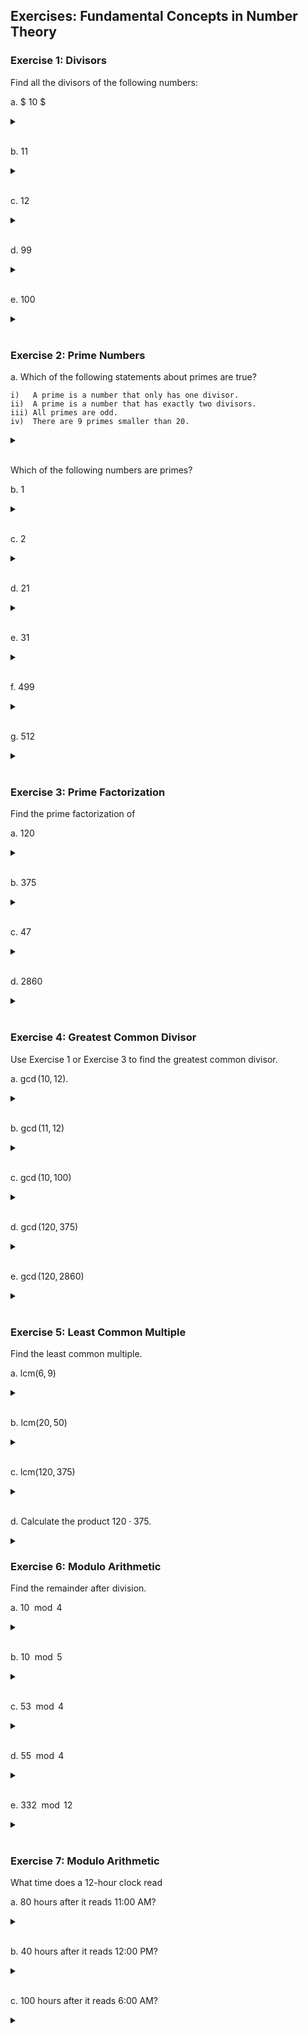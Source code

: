 <script type="text/x-mathjax-config">
  MathJax.Hub.Config({
    tex2jax: {
      inlineMath: [['$','$'], ['\\(','\\)']],
      displayMath: [['$$', '$$']],
      processEscapes: true,
    }
  });
</script>
<script src="https://cdn.jsdelivr.net/npm/mathjax@2/MathJax.js?config=TeX-MML-AM_CHTML"></script>

## Exercises: Fundamental Concepts in Number Theory

### Exercise 1: Divisors

Find all the divisors of the following numbers:

a. $ 10 $
<details>

<br>
<summary> </summary>

$1,2,5,10$

</details>

<br>

b. $11$

<details>

<br>
  <summary> </summary>

$1,11$

</details>

<br>

c. $12$

<details> <br>
  <summary> </summary>

$1,2,3,4,6,12$

</details>

<br>

d. $99$

<details> <br>
  <summary> </summary>

$1,3,9,11,33,99$

</details>

<br>

e. $100$

<details> <br>
  <summary> </summary>

$1,2,4,5,10,20,25,50,100$

</details>

<br>

### Exercise 2: Prime Numbers

a. Which of the following statements about primes are true?

    i)   A prime is a number that only has one divisor.
    ii)  A prime is a number that has exactly two divisors.
    iii) All primes are odd.
    iv)  There are 9 primes smaller than 20.

<details> <br>
  <summary> </summary>

i) False \
ii) True \
iii) False \
iv) False 

</details>

<br>

Which of the following numbers are primes?

b. $1$

<details> <br>
  <summary> </summary>

Not prime

</details>

<br>

c. $2$

<details> <br>
  <summary> </summary>

Prime

</details>

<br>

d. $21$

<details> <br>
  <summary> </summary>

Not prime

</details>

<br>

e. $31$

<details> <br>
  <summary> </summary>

Prime

</details>

<br>

f. $499$

<details> <br>
  <summary> </summary>

Prime

</details>

<br>

g. $512$

<details> <br>
  <summary> </summary>

Not prime

</details>

<br>

### Exercise 3: Prime Factorization
Find the prime factorization of

a. $120$

<details> <br>
  <summary> </summary>

$2^3 \cdot 3 \cdot 5$

</details>

<br>

b. $375$

<details> <br>
  <summary> </summary>

$3 \cdot 5^3$

</details>

<br>

c. $47$

<details> <br>
  <summary> </summary>

$47$

</details>

<br>

d. $2860$

<details> <br>
  <summary> </summary>

$2^2 \cdot 5 \cdot 11 \cdot 13$

</details>

<br>
   

### Exercise 4: Greatest Common Divisor
Use Exercise 1 or Exercise 3 to find the greatest common divisor.

a. $\gcd(10,12)$.

<details> <br>
  <summary> </summary>

$2$

</details>

<br>

b. $\gcd(11,12)$

<details> <br>
  <summary> </summary>

$1$

</details>

<br>


c. $\gcd(10,100)$

<details> <br>
  <summary> </summary>

$10$

</details>

<br>

d. $\gcd(120,375)$

<details> <br>
  <summary> </summary>

$15$

</details>

<br>

e. $\gcd(120,2860)$

<details> <br>
  <summary> </summary>

$20$

</details>

<br>

### Exercise 5: Least Common Multiple

Find the least common multiple.

a. $\text{lcm}(6,9)$

<details> <br>
  <summary> </summary>

$18$

</details>

<br>

b. $\text{lcm}(20,50)$

<details> <br>
  <summary> </summary>

$100$

</details>

<br>

c. $\text{lcm}(120,375)$

<details> <br>
  <summary> </summary>

$3000$

</details>

<br>

d. Calculate the product $120 \cdot 375$. 

<details> <br>
  <summary> </summary>

$45000$

</details>

### Exercise 6: Modulo Arithmetic

Find the remainder after division.

a. $10\mod 4$

<details> <br>
  <summary> </summary>

$2$

</details>

<br>

b. $10\mod 5$

<details> <br>
  <summary> </summary>

$0$

</details>

<br>

c. $53\mod 4$

<details> <br>
  <summary> </summary>

$1$

</details>

<br>

d. $55\mod 4$

<details> <br>
  <summary> </summary>

$3$

</details>

<br>

e. $332\mod 12$

<details> <br>
  <summary> </summary>

$8$

</details>

<br>

### Exercise 7: Modulo Arithmetic
What time does a 12-hour clock read 

a. 80 hours after it reads 11:00 AM?

<details> <br>
  <summary> </summary>

7 PM

</details>

<br>

b. 40 hours after it reads 12:00 PM?

<details> <br>
  <summary> </summary>

4:00 AM

</details>

<br>

c. 100 hours after it reads 6:00 AM?

<details> <br>
  <summary> </summary>

10:00 AM

</details>

<br>